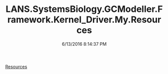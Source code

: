 ﻿---
title: LANS.SystemsBiology.GCModeller.Framework.Kernel_Driver.My.Resources
date: 6/13/2016 8:14:37 PM
---

[Resources](T-LANS.SystemsBiology.GCModeller.Framework.Kernel_Driver.My.Resources.Resources.html)
